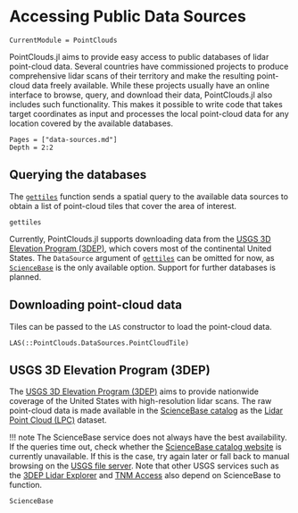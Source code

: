 # Accessing Public Data Sources

```@meta
CurrentModule = PointClouds
```

PointClouds.jl aims to provide easy access to public databases of lidar
point-cloud data. Several countries have commissioned projects to produce
comprehensive lidar scans of their territory and make the resulting point-cloud
data freely available. While these projects usually have an online interface to
browse, query, and download their data, PointClouds.jl also includes such
functionality. This makes it possible to write code that takes target
coordinates as input and processes the local point-cloud data for any location
covered by the available databases.

```@contents
Pages = ["data-sources.md"]
Depth = 2:2
```

## Querying the databases

The [`gettiles`](@ref) function sends a spatial query to the available data
sources to obtain a list of point-cloud tiles that cover the area of interest.

```@docs
gettiles
```

Currently, PointClouds.jl supports downloading data from the [USGS 3D Elevation
Program (3DEP)](@ref), which covers most of the continental United States. The
`DataSource` argument of [`gettiles`](@ref) can be omitted for now, as
[`ScienceBase`](@ref) is the only available option. Support for further
databases is planned.

## Downloading point-cloud data

Tiles can be passed to the `LAS` constructor to load the point-cloud data.

```@docs
LAS(::PointClouds.DataSources.PointCloudTile)
```

## USGS 3D Elevation Program (3DEP)

The [USGS 3D Elevation Program
(3DEP)](https://www.usgs.gov/3d-elevation-program) aims to provide nationwide
coverage of the United States with high-resolution lidar scans.
The raw point-cloud data is made available in the [ScienceBase catalog](https://www.sciencebase.gov/catalog/) as the [Lidar Point Cloud (LPC)](https://www.sciencebase.gov/catalog/item/4f70ab64e4b058caae3f8def) dataset.

!!! note
    The ScienceBase service does not always have the best availability. If the
    queries time out, check whether the [ScienceBase catalog
    website](https://www.sciencebase.gov/catalog/) is currently unavailable. If
    this is the case, try again later or fall back to manual browsing on the
    [USGS file
    server](https://rockyweb.usgs.gov/vdelivery/Datasets/Staged/Elevation/).
    Note that other USGS services such as the [3DEP Lidar
    Explorer](https://apps.nationalmap.gov/lidar-explorer/#/) and [TNM
    Access](https://apps.nationalmap.gov/tnmaccess/) also depend on ScienceBase
    to function.

```@docs
ScienceBase
```
